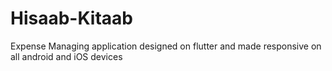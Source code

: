# Hisaab-Kitaab
Expense Managing application designed on flutter and made responsive on all android and iOS devices 
